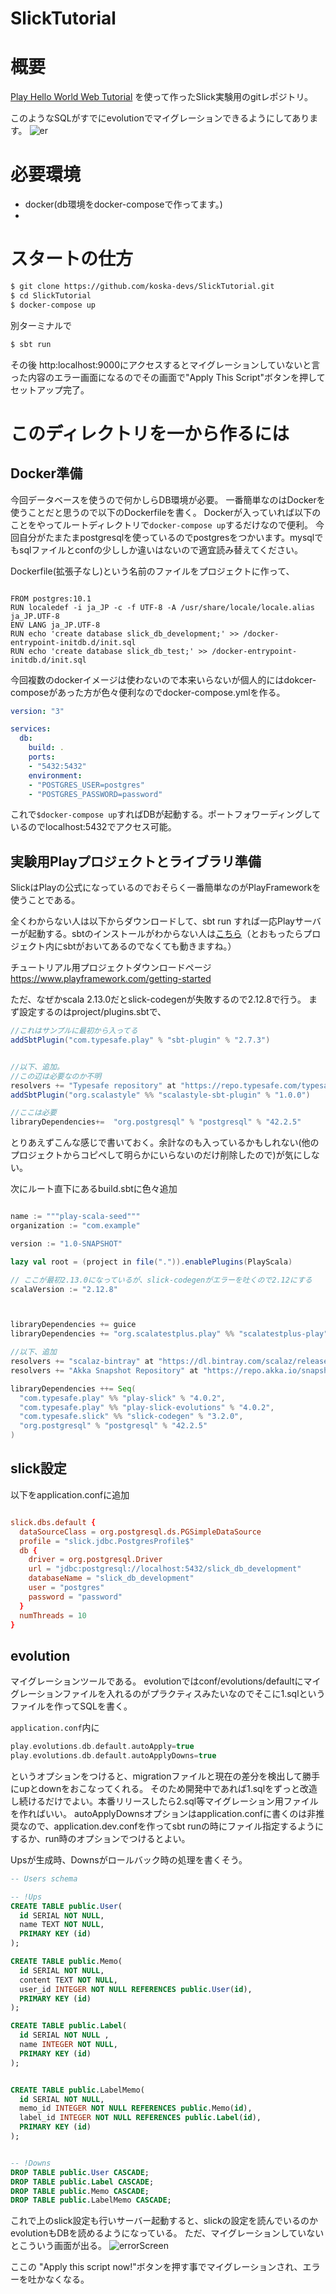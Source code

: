 # SlickTutorial

# 概要
[Play Hello World Web Tutorial](https://github.com/playframework/play-samples/tree/2.7.x/play-scala-starter-example)
を使って作ったSlick実験用のgitレポジトリ。

このようなSQLがすでにevolutionでマイグレーションできるようにしてあります。
![er](./er.png)

# 必要環境
- docker(db環境をdocker-composeで作ってます。)
- 


# スタートの仕方
```bash
$ git clone https://github.com/koska-devs/SlickTutorial.git
$ cd SlickTutorial
$ docker-compose up
```
別ターミナルで
```bash
$ sbt run
```
その後
http:localhost:9000にアクセスするとマイグレーションしていないと言った内容のエラー画面になるのでその画面で"Apply This Script"ボタンを押してセットアップ完了。



# このディレクトリを一から作るには

## Docker準備
今回データベースを使うので何かしらDB環境が必要。
一番簡単なのはDockerを使うことだと思うので以下のDockerfileを書く。
Dockerが入っていれば以下のことをやってルートディレクトリで`docker-compose up`するだけなので便利。
今回自分がたまたまpostgresqlを使っているのでpostgresをつかいます。mysqlでもsqlファイルとconfの少ししか違いはないので適宜読み替えてください。


Dockerfile(拡張子なし)という名前のファイルをプロジェクトに作って、

```docker:Dockerfile

FROM postgres:10.1
RUN localedef -i ja_JP -c -f UTF-8 -A /usr/share/locale/locale.alias ja_JP.UTF-8
ENV LANG ja_JP.UTF-8
RUN echo 'create database slick_db_development;' >> /docker-entrypoint-initdb.d/init.sql
RUN echo 'create database slick_db_test;' >> /docker-entrypoint-initdb.d/init.sql
```

今回複数のdockerイメージは使わないので本来いらないが個人的にはdokcer-composeがあった方が色々便利なのでdocker-compose.ymlを作る。


```docker-compose.yml
version: "3"

services:
  db:
    build: .
    ports:
    - "5432:5432"
    environment:
    - "POSTGRES_USER=postgres"
    - "POSTGRES_PASSWORD=password"

```

これで`$docker-compose up`すればDBが起動する。ポートフォワーディングしているのでlocalhost:5432でアクセス可能。


## 実験用Playプロジェクトとライブラリ準備

SlickはPlayの公式になっているのでおそらく一番簡単なのがPlayFrameworkを使うことである。

全くわからない人は以下からダウンロードして、sbt run すれば一応Playサーバーが起動する。sbtのインストールがわからない人は[こちら](https://www.scala-sbt.org/release/docs/ja/Setup.html)（とおもったらプロジェクト内にsbtがおいてあるのでなくても動きますね。）

チュートリアル用プロジェクトダウンロードページ
https://www.playframework.com/getting-started

ただ、なぜかscala 2.13.0だとslick-codegenが失敗するので2.12.8で行う。
まず設定するのはproject/plugins.sbtで、

```scala:plugin.sbt
//これはサンプルに最初から入ってる
addSbtPlugin("com.typesafe.play" % "sbt-plugin" % "2.7.3")


//以下、追加。
//この辺は必要なのか不明
resolvers += "Typesafe repository" at "https://repo.typesafe.com/typesafe/releases/"
addSbtPlugin("org.scalastyle" %% "scalastyle-sbt-plugin" % "1.0.0")

//ここは必要
libraryDependencies+=  "org.postgresql" % "postgresql" % "42.2.5"
```
とりあえずこんな感じで書いておく。余計なのも入っているかもしれない(他のプロジェクトからコピペして明らかにいらないのだけ削除したので)が気にしない。

次にルート直下にあるbuild.sbtに色々追加

```scala:build.sbt

name := """play-scala-seed"""
organization := "com.example"

version := "1.0-SNAPSHOT"

lazy val root = (project in file(".")).enablePlugins(PlayScala)

// ここが最初2.13.0になっているが、slick-codegenがエラーを吐くので2.12にする
scalaVersion := "2.12.8"



libraryDependencies += guice
libraryDependencies += "org.scalatestplus.play" %% "scalatestplus-play" % "4.0.3" % Test

//以下、追加
resolvers += "scalaz-bintray" at "https://dl.bintray.com/scalaz/releases"
resolvers += "Akka Snapshot Repository" at "https://repo.akka.io/snapshots/"

libraryDependencies ++= Seq(
  "com.typesafe.play" %% "play-slick" % "4.0.2",
  "com.typesafe.play" %% "play-slick-evolutions" % "4.0.2",
  "com.typesafe.slick" %% "slick-codegen" % "3.2.0",
  "org.postgresql" % "postgresql" % "42.2.5"
)

```




## slick設定
以下をapplication.confに追加
```scala:application.conf

slick.dbs.default {
  dataSourceClass = org.postgresql.ds.PGSimpleDataSource
  profile = "slick.jdbc.PostgresProfile$"
  db {
    driver = org.postgresql.Driver
    url = "jdbc:postgresql://localhost:5432/slick_db_development"
    databaseName = "slick_db_development"
    user = "postgres"
    password = "password"
  }
  numThreads = 10
}
```



## evolution
マイグレーションツールである。
evolutionではconf/evolutions/defaultにマイグレーションファイルを入れるのがプラクティスみたいなのでそこに1.sqlというファイルを作ってSQLを書く。

`application.conf`内に
```scala
play.evolutions.db.default.autoApply=true
play.evolutions.db.default.autoApplyDowns=true
```
というオプションをつけると、migrationファイルと現在の差分を検出して勝手にupとdownをおこなってくれる。
そのため開発中であれば1.sqlをずっと改造し続けるだけでよい。本番リリースしたら2.sql等マイグレーション用ファイルを作ればいい。
autoApplyDownsオプションはapplication.confに書くのは非推奨なので、application.dev.confを作ってsbt runの時にファイル指定するようにするか、run時のオプションでつけるとよい。

Upsが生成時、Downsがロールバック時の処理を書くそう。
```sql:1.sql
-- Users schema

-- !Ups
CREATE TABLE public.User(
  id SERIAL NOT NULL,
  name TEXT NOT NULL,
  PRIMARY KEY (id)
);

CREATE TABLE public.Memo(
  id SERIAL NOT NULL,
  content TEXT NOT NULL,
  user_id INTEGER NOT NULL REFERENCES public.User(id),
  PRIMARY KEY (id)
);

CREATE TABLE public.Label(
  id SERIAL NOT NULL ,
  name INTEGER NOT NULL,
  PRIMARY KEY (id)
);


CREATE TABLE public.LabelMemo(
  id SERIAL NOT NULL,
  memo_id INTEGER NOT NULL REFERENCES public.Memo(id),
  label_id INTEGER NOT NULL REFERENCES public.Label(id),
  PRIMARY KEY (id)
);


-- !Downs
DROP TABLE public.User CASCADE;
DROP TABLE public.Label CASCADE;
DROP TABLE public.Memo CASCADE;
DROP TABLE public.LabelMemo CASCADE;


```

これで上のslick設定も行いサーバー起動すると、slickの設定を読んでいるのかevolutionもDBを読めるようになっている。
ただ、マイグレーションしていないとこういう画面が出る。
![errorScreen](errorScreen.png)


ここの "Apply this script now!"ボタンを押す事でマイグレーションされ、エラーを吐かなくなる。